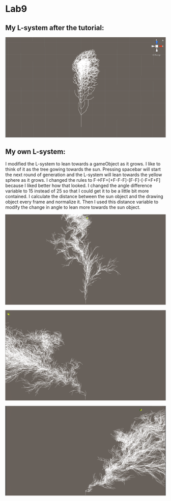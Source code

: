 # Lab9 <br/>

## My L-system after the tutorial: <br/>

![L-system](lab9sc.png)

## My own L-system: <br/> 

I modified the L-system to lean towards a gameObject as it grows. I like to think of it as the tree gowing towards the sun. Pressing spacebar will start the next round of generation and the L-system will lean towards the yellow sphere as it grows. I changed the rules to F->FF+[+F-F-F]-[F-F]-[-F+F+F] because I liked better how that looked. I changed the angle difference variable to 15 instead of 25 so that I could get it to be a little bit more contained. I calculate the distance between the sun object and the drawing object every frame and normalize it. Then I used this distance variable to modify the change in angle to lean more towards the sun object.

![middle](lab9scMid.png)


![left](lab9scLeft.png)

![left](lab9scRight.png)


